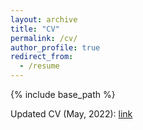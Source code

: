 ```yaml
---
layout: archive
title: "CV"
permalink: /cv/
author_profile: true
redirect_from:
  - /resume
---
```


{% include base_path %}


Updated CV (May, 2022): [link](/files/JCampbell_CV_5_20_2022.pdf)
